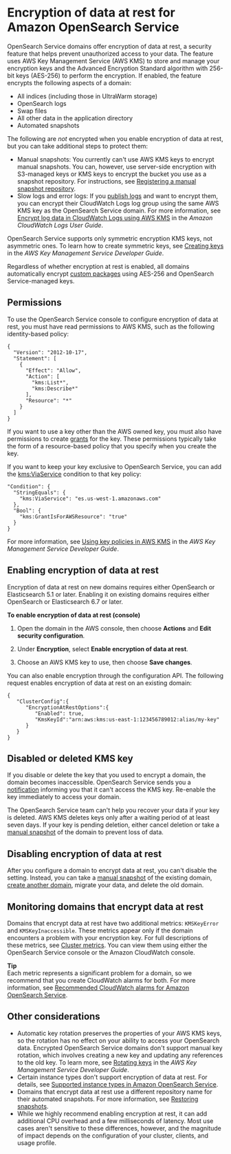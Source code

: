 # Encryption of data at rest for Amazon OpenSearch Service<a name="encryption-at-rest"></a>

OpenSearch Service domains offer encryption of data at rest, a security feature that helps prevent unauthorized access to your data\. The feature uses AWS Key Management Service \(AWS KMS\) to store and manage your encryption keys and the Advanced Encryption Standard algorithm with 256\-bit keys \(AES\-256\) to perform the encryption\. If enabled, the feature encrypts the following aspects of a domain:
+ All indices \(including those in UltraWarm storage\)
+ OpenSearch logs
+ Swap files
+ All other data in the application directory
+ Automated snapshots

The following are *not* encrypted when you enable encryption of data at rest, but you can take additional steps to protect them:
+ Manual snapshots: You currently can't use AWS KMS keys to encrypt manual snapshots\. You can, however, use server\-side encryption with S3\-managed keys or KMS keys to encrypt the bucket you use as a snapshot repository\. For instructions, see [Registering a manual snapshot repository](managedomains-snapshots.md#managedomains-snapshot-registerdirectory)\.
+ Slow logs and error logs: If you [publish logs](createdomain-configure-slow-logs.md) and want to encrypt them, you can encrypt their CloudWatch Logs log group using the same AWS KMS key as the OpenSearch Service domain\. For more information, see [Encrypt log data in CloudWatch Logs using AWS KMS](https://docs.aws.amazon.com/AmazonCloudWatch/latest/logs/encrypt-log-data-kms.html) in the *Amazon CloudWatch Logs User Guide*\.

OpenSearch Service supports only symmetric encryption KMS keys, not asymmetric ones\. To learn how to create symmetric keys, see [Creating keys](https://docs.aws.amazon.com/kms/latest/developerguide/create-keys.html) in the *AWS Key Management Service Developer Guide*\.

Regardless of whether encryption at rest is enabled, all domains automatically encrypt [custom packages](custom-packages.md) using AES\-256 and OpenSearch Service\-managed keys\.

## Permissions<a name="permissions-ear"></a>

To use the OpenSearch Service console to configure encryption of data at rest, you must have read permissions to AWS KMS, such as the following identity\-based policy:

```
{
  "Version": "2012-10-17",
  "Statement": [
    {
      "Effect": "Allow",
      "Action": [
        "kms:List*",
        "kms:Describe*"
      ],
      "Resource": "*"
    }
  ]
}
```

If you want to use a key other than the AWS owned key, you must also have permissions to create [grants](https://docs.aws.amazon.com/kms/latest/developerguide/grants.html) for the key\. These permissions typically take the form of a resource\-based policy that you specify when you create the key\.

If you want to keep your key exclusive to OpenSearch Service, you can add the [kms:ViaService](https://docs.aws.amazon.com/kms/latest/developerguide/policy-conditions.html#conditions-kms-via-service) condition to that key policy:

```
"Condition": {
  "StringEquals": {
    "kms:ViaService": "es.us-west-1.amazonaws.com"
  },
  "Bool": {
    "kms:GrantIsForAWSResource": "true"
  }
}
```

For more information, see [Using key policies in AWS KMS](https://docs.aws.amazon.com/kms/latest/developerguide/key-policies.html) in the *AWS Key Management Service Developer Guide*\.

## Enabling encryption of data at rest<a name="enabling-ear"></a>

Encryption of data at rest on new domains requires either OpenSearch or Elasticsearch 5\.1 or later\. Enabling it on existing domains requires either OpenSearch or Elasticsearch 6\.7 or later\.

**To enable encryption of data at rest \(console\)**

1. Open the domain in the AWS console, then choose **Actions** and **Edit security configuration**\.

1. Under **Encryption**, select **Enable encryption of data at rest**\.

1. Choose an AWS KMS key to use, then choose **Save changes**\.

You can also enable encryption through the configuration API\. The following request enables encryption of data at rest on an existing domain:

```
{
   "ClusterConfig":{
      "EncryptionAtRestOptions":{
         "Enabled": true,
         "KmsKeyId":"arn:aws:kms:us-east-1:123456789012:alias/my-key"
      }
   }
}
```

## Disabled or deleted KMS key<a name="disabled-key"></a>

If you disable or delete the key that you used to encrypt a domain, the domain becomes inaccessible\. OpenSearch Service sends you a [notification](managedomains-notifications.md) informing you that it can't access the KMS key\. Re\-enable the key immediately to access your domain\.

The OpenSearch Service team can't help you recover your data if your key is deleted\. AWS KMS deletes keys only after a waiting period of at least seven days\. If your key is pending deletion, either cancel deletion or take a [manual snapshot](managedomains-snapshots.md) of the domain to prevent loss of data\.

## Disabling encryption of data at rest<a name="disabling-ear"></a>

After you configure a domain to encrypt data at rest, you can't disable the setting\. Instead, you can take a [manual snapshot](managedomains-snapshots.md) of the existing domain, [create another domain](createupdatedomains.md#createdomains), migrate your data, and delete the old domain\.

## Monitoring domains that encrypt data at rest<a name="monitoring-ear"></a>

Domains that encrypt data at rest have two additional metrics: `KMSKeyError` and `KMSKeyInaccessible`\. These metrics appear only if the domain encounters a problem with your encryption key\. For full descriptions of these metrics, see [Cluster metrics](managedomains-cloudwatchmetrics.md#managedomains-cloudwatchmetrics-cluster-metrics)\. You can view them using either the OpenSearch Service console or the Amazon CloudWatch console\.

**Tip**  
Each metric represents a significant problem for a domain, so we recommend that you create CloudWatch alarms for both\. For more information, see [Recommended CloudWatch alarms for Amazon OpenSearch Service](cloudwatch-alarms.md)\.

## Other considerations<a name="ear-considerations"></a>
+ Automatic key rotation preserves the properties of your AWS KMS keys, so the rotation has no effect on your ability to access your OpenSearch data\. Encrypted OpenSearch Service domains don't support manual key rotation, which involves creating a new key and updating any references to the old key\. To learn more, see [Rotating keys](https://docs.aws.amazon.com/kms/latest/developerguide/rotate-keys.html) in the *AWS Key Management Service Developer Guide*\.
+ Certain instance types don't support encryption of data at rest\. For details, see [Supported instance types in Amazon OpenSearch Service](supported-instance-types.md)\.
+ Domains that encrypt data at rest use a different repository name for their automated snapshots\. For more information, see [Restoring snapshots](managedomains-snapshots.md#managedomains-snapshot-restore)\.
+ While we highly recommend enabling encryption at rest, it can add additional CPU overhead and a few milliseconds of latency\. Most use cases aren't sensitive to these differences, however, and the magnitude of impact depends on the configuration of your cluster, clients, and usage profile\.